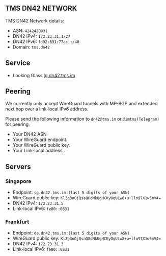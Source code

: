 ## TMS DN42 NETWORK

TMS DN42 Network details:

 - ASN: `4242420831`
 - DN42 IPv4: `172.23.31.1/27`
 - DN42 IPv6: `fd92:831:77ac::/48`
 - Domain: `tms.dn42`

## Service

 - Looking Glass [lg.dn42.tms.im](http://lg.dn42.tms.im)

## Peering

We currently only accept WireGuard tunnels with MP-BGP and extended next hop over a link-local IPv6 address.

Please send the following information to `dn42@tms.im` or `@imtms(Telegram)` for peering.

 - Your DN42 ASN
 - Your WireGuard endpoint.
 - Your WireGuard public key.
 - Your Link-local address.

## Servers

### Singapore
 - Endpoint: `sg.dn42.tms.im:(last 5 digits of your ASN)`
 - WireGuard public key: `KlZg3oOjQsaQ0dNkUgHCKyOqULw8+u+llo97X1w5mV4=`
 - DN42 IPv4: `172.23.31.5`
 - Link-local IPv6: `fe80::0831`

### Frankfurt
 - Endpoint: `de.dn42.tms.im:(last 5 digits of your ASN)`
 - WireGuard public key: `KlZg3oOjQsaQ0dNkUgHCKyOqULw8+u+llo97X1w5mV4=`
 - DN42 IPv4: `172.23.31.3`
 - Link-local IPv6: `fe80::0831`
